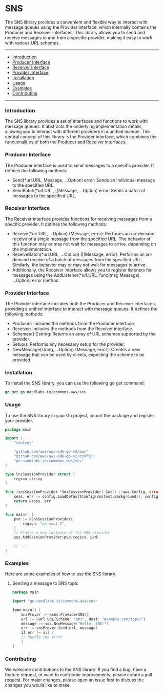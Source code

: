 # SNS

The SNS library provides a convenient and flexible way to interact with message queues using the Provider interface, which internally contains the Producer and Receiver interfaces. This library allows you to send and receive messages to and from a specific provider, making it easy to work with various URL schemes.

---

* [Introduction](#introduction)
* [Producer Interface](#producer-interface)
* [Receiver Interface](#receiver-interface)
* [Provider Interface](#provider-interface)
* [Installation](#installation)
* [Usage](#usage)
* [Examples](#examples)
* [Contributing](#contributing)

---

### Introduction

The SNS library provides a set of interfaces and functions to work with message queues. It abstracts the underlying implementation details, allowing you to interact with different providers in a unified manner. The central concept of this library is the Provider interface, which combines the functionalities of both the Producer and Receiver interfaces.

### Producer Interface

The Producer interface is used to send messages to a specific provider. It defines the following methods:

* Send(*url.URL, Message, ...Option) error: Sends an individual message to the specified URL.
* SendBatch(*url.URL, []Message, ...Option) error: Sends a batch of messages to the specified URL.

### Receiver Interface

The Receiver interface provides functions for receiving messages from a specific provider. It defines the following methods:

* Receive(*url.URL, ...Option) (Message, error): Performs an on-demand receive of a single message from the specified URL. The behavior of this function may or may not wait for messages to arrive, depending on the implementation.
* ReceiveBatch(*url.URL, ...Option) ([]Message, error): Performs an on-demand receive of a batch of messages from the specified URL. Similarly, the behavior may or may not wait for messages to arrive.
* Additionally, the Receiver interface allows you to register listeners for messages using the AddListener(*url.URL, func(msg Message), ...Option) error method.

### Provider Interface

The Provider interface includes both the Producer and Receiver interfaces, providing a unified interface to interact with message queues. It defines the following methods:

* Producer: Includes the methods from the Producer interface.
* Receiver: Includes the methods from the Receiver interface.
* Schemes() []string: Returns an array of URL schemes supported by the provider.
* Setup(): Performs any necessary setup for the provider.
* NewMessage(string, ...Option) (Message, error): Creates a new message that can be used by clients, expecting the scheme to be provided.

### Installation

To install the SNS library, you can use the following go get command:

```go
go get go.nandlabs.io/commons-aws/sns
```

### Usage

To use the SNS library in your Go project, import the package and register your provider.

```go
package main

import (
	"context"

	"github.com/aws/aws-sdk-go-v2/aws"
	"github.com/aws/aws-sdk-go-v2/config"
	"go.nandlabs.io/commons-aws/sns"
)

type SnsSessionProvider struct {
	region string
}

func (snsSessionProvider *SnsSessionProvider) Get() (*aws.Config, error) {
	sess, err := config.LoadDefaultConfig(context.Background(), config.WithRegion(snsSessionProvider.region))
	return &sess, err
}

func main() {
	pvd := &SnsSessionProvider{
		region: "us-east-2",
    }
	// Create a new instance of the SQS provider
	sqs.AddSessionProvider(pvd.region, pvd)

	// ...
}
```

### Examples

Here are some examples of how to use the SNS library:

1. Sending a message to SNS topic
    ```go
    package main
   
    import "go.nandlabs.io/commons-aws/sns"
   
    func main() {
        snsProver := &sns.ProviderSNS{}
        url := &url.URL{Scheme: "sns", Host: "example.com/topic"}
        message := sqs.NewMessage("Hello, SNS!")
        err := snsProver.Send(url, message)
        if err != nil {
        // Handle the error
        }
    }
    ```

### Contributing
We welcome contributions to the SNS library! If you find a bug, have a feature request, or want to contribute improvements, please create a pull request. For major changes, please open an issue first to discuss the changes you would like to make.